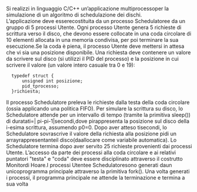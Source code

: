 Si  realizzi  in  linguaggio  C/C++  un’applicazione multiprocessoper  la  simulazione  di un  algoritmo  di schedulazione  dei  dischi.  
L’applicazione deve  esserecostituita  da un  processo Schedulatoree  da  un gruppo  di  5 processi Utente. 
Ogni processo Utente  genera 5 richieste  di  scrittura  verso  il  disco,  che devono essere collocate in una coda circolare di 10 elementi allocata in una memoria condivisa, per poi terminare la sua esecuzione.Se la coda è piena, il processo Utente deve mettersi in attesa che vi sia una  posizione  disponibile. Una  richiesta  deve  contenere  un  valore  da  scrivere  sul  disco  (si  utilizzi  il PID del processo) e la posizione in cui scrivere il valore (un valore intero casuale tra 0 e 19):

      typedef struct {
          unsigned int posizione;
          pid_tprocesso;
      }richiesta;


Il processo  Schedulatore  preleva  le  richieste  dalla  testa  della  coda  circolare  (ossia  applicando  una politica  FIFO).
Per  simulare  la  scrittura  su  disco,  lo  Schedulatore  attende per un intervallo  di tempo (tramite  la  primitiva sleep()) di  duratati=|  pi-pi-1|secondi,dove pirappresenta  la  posizione sul disco della i-esima scrittura, assumendo p0=0. Dopo aver atteso tisecondi, lo Schedulatore sovrascrive il valore della richiesta alla posizione pidi un arrayrappresentanteil disco(daallocare come variabile automatica).
Lo Schedulatore termina dopo aver servito 25 richieste provenienti dai processi Utente.
L’accesso  da  parte  dei  processi alla  coda  circolare  e  ai  relativi  puntatori  "testa"  e  "coda" deve  essere disciplinato attraverso il costrutto Monitordi Hoare.I  processi Utentee Schedulatoresono  generati  daun  unicoprogramma  principale  attraverso  la primitiva fork(). 
Una volta generati i processi, il programma principale ne attende la terminazione e termina a sua volta
